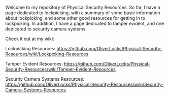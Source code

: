 Welcome to my repository of Physical Security Resources. So far, I have a page dedicated to lockpicking, with a summary of some basic information about lockpicking, and some other good resources for getting in to lockpicking. In addition, I have a page dedicated to tamper evident, and one dedicated to security camera systems. 


Check it out at my wiki:

Lockpicking Resources: https://github.com/OliverLocks/Physical-Security-Resources/wiki/Lockpicking-Resources

Tamper Evident Resources: https://github.com/OliverLocks/Physical-Security-Resources/wiki/Tamper-Evident-Resources

Security Camera Systems Resources: https://github.com/OliverLocks/Physical-Security-Resources/wiki/Security-Camera-Systems-Resources
